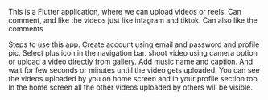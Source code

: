 This is a Flutter application, where we can upload videos or reels. 
Can comment, and like the videos just like intagram and tiktok.
Can also like the comments

Steps to use this app.
Create account using email and password and profile pic.
Select plus icon in the navigation bar.
shoot video using camera option or upload a video directly from gallery.
Add music name and caption.
And wait for few seconds or minutes untill the video gets uploaded.
You can see the videos uploaded by you on home screen and in your profile section too.
In the home screen all the other videos uploaded by others will be visible.

